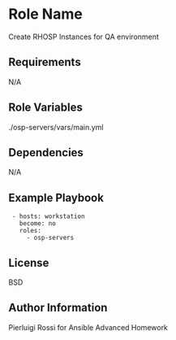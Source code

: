 Role Name
=========

Create RHOSP Instances for QA environment

Requirements
------------

N/A

Role Variables
--------------

./osp-servers/vars/main.yml

Dependencies
------------

N/A

Example Playbook
----------------

     - hosts: workstation
       become: no
       roles:
         - osp-servers

License
-------

BSD

Author Information
------------------

Pierluigi Rossi for Ansible Advanced Homework
